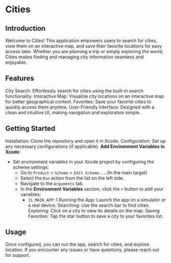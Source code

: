 # Cities

## Introduction

Welcome to Cities! This application empowers users to search for cities, view them on an interactive map, and save their favorite locations for easy access later. Whether you are planning a trip or simply exploring the world, Cities makes finding and managing city information seamless and enjoyable.

## Features
City Search: Effortlessly search for cities using the built-in search functionality.
Interactive Map: Visualize city locations on an interactive map for better geographical context.
Favorites: Save your favorite cities to quickly access them anytime.
User-Friendly Interface: Designed with a clean and intuitive UI, making navigation and exploration simple.

## Getting Started
Installation: Clone the repository and open it in Xcode.
Configuration: Set up any necessary configurations (if applicable).
**Add Environment Variables in Xcode**:
   - Set environment variables in your Xcode project by configuring the scheme settings:
     - Go to `Product` > `Scheme` > `Edit Scheme...`.(In the main target)
     - Select the `Run` action from the list on the left side.
     - Navigate to the `Arguments` tab.
     - In the **Environment Variables** section, click the `+` button to add your variables:
       - `IS_MAIN_APP`: 1
Running the App: Launch the app on a simulator or a real device.
Searching: Use the search bar to find cities.
Exploring: Click on a city to view its details on the map.
Saving Favorites: Tap the star button to save a city to your favorites list.

## Usage

Once configured, you can run the app, search for cities, and explore location. If you encounter any issues or have questions, please reach out for support.
